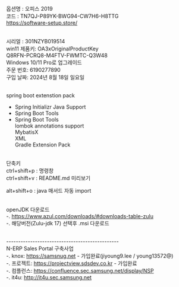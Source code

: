 옵션명 : 오피스 2019 <br/>
코드 : TN7QJ-P89YK-BWG94-CW7H6-H8TTG<br/>
https://software-setup.store/<br/><br/>


시리얼 : 301NZYB019514<br/>
win11 제품키: OA3xOriginalProductKey<br/>
Q8RFN-PCRQ8-M4FTV-FWMTC-Q3W48<br/>
Windows 10/11 Pro로 업그레이드<br/>
주문 번호: 6190277890<br/>
구입 날짜: 2024년 8월 18일 일요일<br/><br/>


spring boot extenstion pack<br/>
 - Spring Initializr Java Support<br/>
 - Spring Boot Tools<br/>
 - Spring Boot Tools<br/>
lombok annotations support<br/>
MybatisX<br/>
XML<br/>
Gradle Extension Pack<br/><br/>

단축키<br/>
ctrl+shift+p : 명령창<br/>
ctrl+shift+v : README.md 미리보기<br/>

alt+shift+o : java 매서드 자동 import<br/><br/>


openJDK 다운로드<br/>
-. https://www.azul.com/downloads/#downloads-table-zulu<br/>
-. 해당버전(Zulu-jdk 17) 선택후 .msi 다운로드<br/><br/>

-----------------------------------------------<br/>
N-ERP Sales Portal 구축사업<br/>
-. knox: https://samsnug.net - 가입완료(jiyoung9.lee / young13572@)<br/>
-. 프로젝트: https://projectview.sdsdev.co.kr - 가입완료<br/>
-. 컴플런스: https://confluence.sec.samsung.net/display/NSP<br/>
-. it4u: http://it4u.sec.samsung.net<br/>
